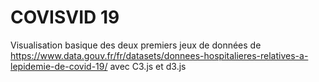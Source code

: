 # COVISVID 19

Visualisation basique des deux premiers jeux de données de https://www.data.gouv.fr/fr/datasets/donnees-hospitalieres-relatives-a-lepidemie-de-covid-19/ avec C3.js et d3.js